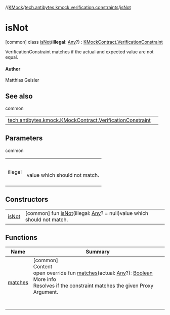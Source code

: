 //[KMock](../../../index.md)/[tech.antibytes.kmock.verification.constraints](../index.md)/[isNot](index.md)



# isNot
 [common] class [isNot](index.md)(**illegal**: [Any](https://kotlinlang.org/api/latest/jvm/stdlib/kotlin/-any/index.html)?) : [KMockContract.VerificationConstraint](../../tech.antibytes.kmock/-k-mock-contract/-verification-constraint/index.md)

VerificationConstraint matches if the actual and expected value are not equal.



#### Author


Matthias Geisler




## See also

common

| | |
|---|---|
| <a name="tech.antibytes.kmock.verification.constraints/isNot///PointingToDeclaration/"></a>[tech.antibytes.kmock.KMockContract.VerificationConstraint](../../tech.antibytes.kmock/-k-mock-contract/-verification-constraint/index.md)| <a name="tech.antibytes.kmock.verification.constraints/isNot///PointingToDeclaration/"></a>|



## Parameters

common

| | |
|---|---|
| <a name="tech.antibytes.kmock.verification.constraints/isNot///PointingToDeclaration/"></a>illegal| <a name="tech.antibytes.kmock.verification.constraints/isNot///PointingToDeclaration/"></a><br><br>value which should not match.<br><br>|



## Constructors

| | |
|---|---|
| <a name="tech.antibytes.kmock.verification.constraints/isNot/isNot/#kotlin.Any?/PointingToDeclaration/"></a>[isNot](is-not.md)| <a name="tech.antibytes.kmock.verification.constraints/isNot/isNot/#kotlin.Any?/PointingToDeclaration/"></a> [common] fun [isNot](is-not.md)(illegal: [Any](https://kotlinlang.org/api/latest/jvm/stdlib/kotlin/-any/index.html)? = null)value which should not match.   <br>|


## Functions

|  Name |  Summary |
|---|---|
| <a name="tech.antibytes.kmock.verification.constraints/isNot/matches/#kotlin.Any?/PointingToDeclaration/"></a>[matches](matches.md)| <a name="tech.antibytes.kmock.verification.constraints/isNot/matches/#kotlin.Any?/PointingToDeclaration/"></a>[common]  <br>Content  <br>open override fun [matches](matches.md)(actual: [Any](https://kotlinlang.org/api/latest/jvm/stdlib/kotlin/-any/index.html)?): [Boolean](https://kotlinlang.org/api/latest/jvm/stdlib/kotlin/-boolean/index.html)  <br>More info  <br>Resolves if the constraint matches the given Proxy Argument.  <br><br><br>|
